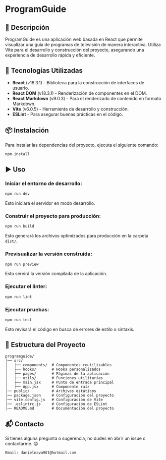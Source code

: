 # ProgramGuide

## 📌 Descripción
ProgramGuide es una aplicación web basada en React que permite visualizar una guía de programas de televisión de manera interactiva. Utiliza Vite para el desarrollo y construcción del proyecto, asegurando una experiencia de desarrollo rápida y eficiente.

## 🚀 Tecnologías Utilizadas
- **React** (v18.3.1) - Biblioteca para la construcción de interfaces de usuario.
- **React DOM** (v18.3.1) - Renderización de componentes en el DOM.
- **React Markdown** (v9.0.3) - Para el renderizado de contenido en formato Markdown.
- **Vite** (v6.0.5) - Herramienta de desarrollo y construcción.
- **ESLint** - Para asegurar buenas prácticas en el código.

## 📦 Instalación
Para instalar las dependencias del proyecto, ejecuta el siguiente comando:

```sh
npm install
```

## ▶️ Uso
### Iniciar el entorno de desarrollo:
```sh
npm run dev
```
Esto iniciará el servidor en modo desarrollo.

### Construir el proyecto para producción:
```sh
npm run build
```
Esto generará los archivos optimizados para producción en la carpeta `dist/`.

### Previsualizar la versión construida:
```sh
npm run preview
```
Esto servirá la versión compilada de la aplicación.

### Ejecutar el linter:
```sh
npm run lint
```

### Ejecutar pruebas:
```sh
npm run test
```

Esto revisará el código en busca de errores de estilo o sintaxis.

## 📁 Estructura del Proyecto
```
programguide/
│── src/
│   ├── components/  # Componentes reutilizables
│   ├── hooks/       # Hooks personalizados
│   ├── pages/       # Páginas de la aplicación
│   ├── utils/       # Funciones utilitarias
│   ├── main.jsx     # Punto de entrada principal
│   ├── App.jsx      # Componente raíz
│── public/          # Archivos estáticos
│── package.json     # Configuración del proyecto
│── vite.config.js   # Configuración de Vite
│── .eslintrc.js     # Configuración de ESLint
│── README.md        # Documentación del proyecto
```


## 📬 Contacto
Si tienes alguna pregunta o sugerencia, no dudes en abrir un issue o contactarme. 😊

```
Email: danielnava901@hotmail.com
```